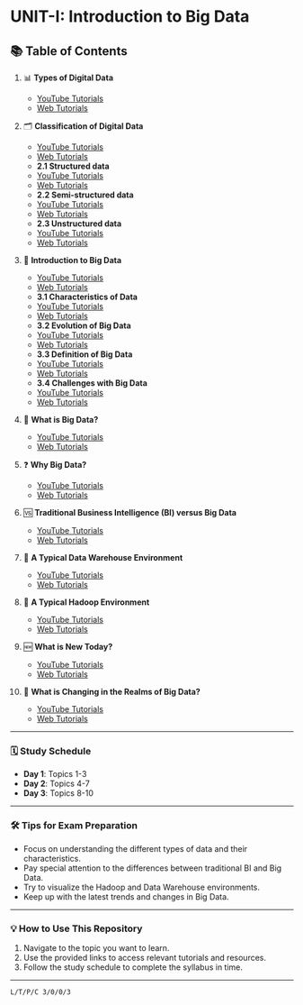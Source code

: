 # UNIT-I: Introduction to Big Data

## 📚 Table of Contents

1.  📊 **Types of Digital Data**
    - [YouTube Tutorials](https://www.youtube.com/results?search_query=Types+of+Digital+Data+tutorial)
    - [Web Tutorials](https://www.google.com/search?q=Types+of+Digital+Data+tutorial)

2.  🗂️ **Classification of Digital Data**
    - [YouTube Tutorials](https://www.youtube.com/results?search_query=Classification+of+Digital+Data+tutorial)
     - [Web Tutorials](https://www.google.com/search?q=Classification+of+Digital+Data+tutorial)
     - **2.1 Structured data**
     - [YouTube Tutorials](https://www.youtube.com/results?search_query=Structured+data+tutorial)
     - [Web Tutorials](https://www.google.com/search?q=Structured+data+tutorial)
     - **2.2 Semi-structured data**
     - [YouTube Tutorials](https://www.youtube.com/results?search_query=Semi-structured+data+tutorial)
     - [Web Tutorials](https://www.google.com/search?q=Semi-structured+data+tutorial)
     - **2.3 Unstructured data**
     - [YouTube Tutorials](https://www.youtube.com/results?search_query=Unstructured+data+tutorial)
     - [Web Tutorials](https://www.google.com/search?q=Unstructured+data+tutorial)

3.  🚀 **Introduction to Big Data**
    - [YouTube Tutorials](https://www.youtube.com/results?search_query=Introduction+to+Big+Data+tutorial)
    - [Web Tutorials](https://www.google.com/search?q=Introduction+to+Big+Data+tutorial)
    - **3.1 Characteristics of Data**
    - [YouTube Tutorials](https://www.youtube.com/results?search_query=Characteristics+of+Data+tutorial)
    - [Web Tutorials](https://www.google.com/search?q=Characteristics+of+Data+tutorial)
    - **3.2 Evolution of Big Data**
    - [YouTube Tutorials](https://www.youtube.com/results?search_query=Evolution+of+Big+Data+tutorial)
    - [Web Tutorials](https://www.google.com/search?q=Evolution+of+Big+Data+tutorial)
    - **3.3 Definition of Big Data**
    - [YouTube Tutorials](https://www.youtube.com/results?search_query=Definition+of+Big+Data+tutorial)
    - [Web Tutorials](https://www.google.com/search?q=Definition+of+Big+Data+tutorial)
    - **3.4 Challenges with Big Data**
    - [YouTube Tutorials](https://www.youtube.com/results?search_query=Challenges+with+Big+Data+tutorial)
    - [Web Tutorials](https://www.google.com/search?q=Challenges+with+Big+Data+tutorial)

4. 🤔 **What is Big Data?**
    - [YouTube Tutorials](https://www.youtube.com/results?search_query=What+is+Big+Data+tutorial)
    - [Web Tutorials](https://www.google.com/search?q=What+is+Big+Data+tutorial)

5.  ❓ **Why Big Data?**
    - [YouTube Tutorials](https://www.youtube.com/results?search_query=Why+Big+Data+tutorial)
    - [Web Tutorials](https://www.google.com/search?q=Why+Big+Data+tutorial)

6.  🆚 **Traditional Business Intelligence (BI) versus Big Data**
    - [YouTube Tutorials](https://www.youtube.com/results?search_query=Traditional+Business+Intelligence+versus+Big+Data+tutorial)
    - [Web Tutorials](https://www.google.com/search?q=Traditional+Business+Intelligence+versus+Big+Data+tutorial)

7.  🏢 **A Typical Data Warehouse Environment**
    - [YouTube Tutorials](https://www.youtube.com/results?search_query=Typical+Data+Warehouse+Environment+tutorial)
    - [Web Tutorials](https://www.google.com/search?q=Typical+Data+Warehouse+Environment+tutorial)
    
8.  🐘 **A Typical Hadoop Environment**
    - [YouTube Tutorials](https://www.youtube.com/results?search_query=Typical+Hadoop+Environment+tutorial)
    - [Web Tutorials](https://www.google.com/search?q=Typical+Hadoop+Environment+tutorial)
    
9.  🆕 **What is New Today?**
    - [YouTube Tutorials](https://www.youtube.com/results?search_query=What+is+New+Today+in+Big+Data+tutorial)
    - [Web Tutorials](https://www.google.com/search?q=What+is+New+Today+in+Big+Data+tutorial)

10. 🔄 **What is Changing in the Realms of Big Data?**
     - [YouTube Tutorials](https://www.youtube.com/results?search_query=What+is+Changing+in+Big+Data+tutorial)
     - [Web Tutorials](https://www.google.com/search?q=What+is+Changing+in+Big+Data+tutorial)


---

### 🗓️ Study Schedule
- **Day 1**: Topics 1-3
- **Day 2**: Topics 4-7
- **Day 3**: Topics 8-10

---

### 🛠️ Tips for Exam Preparation
- Focus on understanding the different types of data and their characteristics.
- Pay special attention to the differences between traditional BI and Big Data.
- Try to visualize the Hadoop and Data Warehouse environments.
- Keep up with the latest trends and changes in Big Data.

---

### 💡 How to Use This Repository
1. Navigate to the topic you want to learn.
2. Use the provided links to access relevant tutorials and resources.
3. Follow the study schedule to complete the syllabus in time.

---
`L/T/P/C 3/0/0/3`
